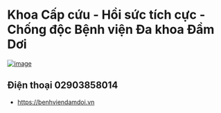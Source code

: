 # Khoa Cấp cứu - Hồi sức tích cực - Chống độc Bệnh viện Đa khoa Đầm Dơi

[![image](https://github.com/user-attachments/assets/408c6cd3-71fb-4c1e-9f4b-bf6f19524f63)](https://sites.google.com/view/khoacapcuubvdamdoi)

## Điện thoại 02903858014
- https://benhviendamdoi.vn
